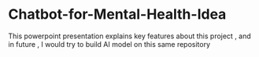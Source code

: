# Chatbot-for-Mental-Health-Idea
This powerpoint presentation explains key features about this project , and in future , I would try to build AI model on this same repository
